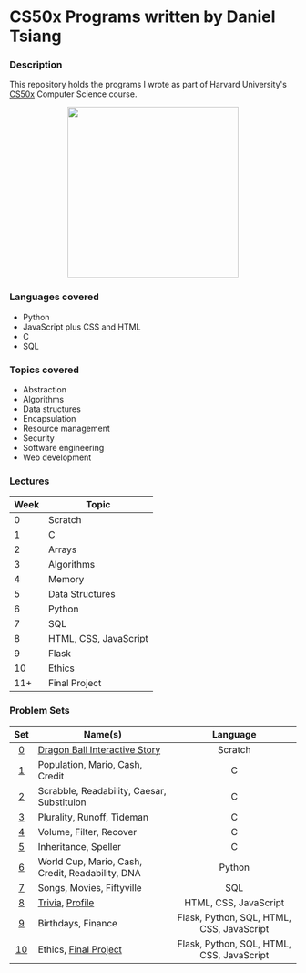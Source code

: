 # CS50x Programs written by Daniel Tsiang

### Description
This repository holds the programs I wrote as part of Harvard University's [CS50x](https://cs50.harvard.edu/x/2021/ "CS50x 2021") Computer Science course.

<p align="center">
  <img width="300" height="300" src="https://user-images.githubusercontent.com/74436899/110034497-6ddd7980-7d32-11eb-94ef-bbdf2b014d49.png">
</p>

### Languages covered
* Python
* JavaScript plus CSS and HTML
* C
* SQL

### Topics covered
* Abstraction
* Algorithms
* Data structures
* Encapsulation
* Resource management
* Security
* Software engineering
* Web development

### Lectures

| Week | Topic                 |
| ---- | --------------------- |
| 0    | Scratch               |
| 1    | C                     |
| 2    | Arrays                |
| 3    | Algorithms            |
| 4    | Memory                |
| 5    | Data Structures       |
| 6    | Python                |
| 7    | SQL                   |
| 8    | HTML, CSS, JavaScript |
| 9    | Flask                 |
| 10   | Ethics                |
| 11+  | Final Project         |

### Problem Sets

| Set                                                   | Name(s)                                                                  | Language                                  |
| :---------------------------------------------------: | ------------------------------------------------------------------------ | :---------------------------------------: |
| [0](https://cs50.harvard.edu/x/2021/psets/0/scratch/) | [Dragon Ball Interactive Story](https://github.com/DanielTsiang/Scratch) | Scratch                                   |
| [1](https://cs50.harvard.edu/x/2021/psets/1/)         | Population, Mario, Cash, Credit                                          | C                                         |
| [2](https://cs50.harvard.edu/x/2021/psets/2/)         | Scrabble, Readability, Caesar, Substituion                               | C                                         |
| [3](https://cs50.harvard.edu/x/2021/psets/3/)         | Plurality, Runoff, Tideman                                               | C                                         |
| [4](https://cs50.harvard.edu/x/2021/psets/4/)         | Volume, Filter, Recover                                                  | C                                         |
| [5](https://cs50.harvard.edu/x/2021/psets/5/)         | Inheritance, Speller                                                     | C                                         |
| [6](https://cs50.harvard.edu/x/2021/psets/6/)         | World Cup, Mario, Cash, Credit, Readability, DNA                         | Python                                    |
| [7](https://cs50.harvard.edu/x/2021/psets/7/)         | Songs, Movies, Fiftyville                                                | SQL                                       |
| [8](https://cs50.harvard.edu/x/2021/psets/8/)         | [Trivia](https://github.com/DanielTsiang/trivia), [Profile](https://github.com/DanielTsiang/danieltsiang.github.io) | HTML, CSS, JavaScript |
| [9](https://cs50.harvard.edu/x/2021/psets/9/)         | Birthdays, Finance                                                       | Flask, Python, SQL, HTML, CSS, JavaScript |
| [10](https://cs50.harvard.edu/x/2021/psets/10/)       | Ethics, [Final Project](https://github.com/DanielTsiang/stock-simulator) | Flask, Python, SQL, HTML, CSS, JavaScript |

